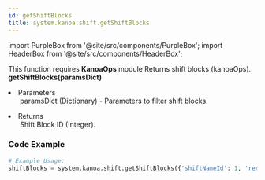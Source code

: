 ```yaml
---
id: getShiftBlocks
title: system.kanoa.shift.getShiftBlocks
---
```


import PurpleBox from '@site/src/components/PurpleBox';
import HeaderBox from '@site/src/components/HeaderBox';

<PurpleBox>This function requires <b>KanoaOps</b> module</PurpleBox>
<HeaderBox header="Description">Returns shift blocks (kanoaOps).</HeaderBox>
<HeaderBox header="Syntax">
    <b>getShiftBlocks(paramsDict)</b>
    <li>Parameters <br />
        <ul>paramsDict (Dictionary) - Parameters to filter shift blocks.</ul>
    </li>
    <li>Returns <br />
        <ul>Shift Block ID (Integer).</ul>
    </li>
</HeaderBox>

### Code Example

```python
# Example Usage:
shiftBlocks = system.kanoa.shift.getShiftBlocks({'shiftNameId': 1, 'recurring': True})

